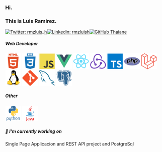 
### Hi.
### This is Luis Ramirez.

[![Twitter: rmzluis_h](https://img.shields.io/twitter/follow/rmzluis_h?style=social)](https://twitter.com/rmzluis_h)[![Linkedin: rmzluish](https://img.shields.io/badge/-rmzluish-blue?style=flat-square&logo=Linkedin&logoColor=white&link=https://www.linkedin.com/in/rmzluish/)](https://www.linkedin.com/in/rmzluish/)[![GitHub Thaiane](https://img.shields.io/github/followers/rmzluish?label=follow&style=social)](https://github.com/rmzluish)


##### Web Developer

<img src="https://github.com/devicons/devicon/blob/master/icons/html5/html5-plain-wordmark.svg" alt="HTML Logo" width="50px" height="50px"> <img src="https://github.com/devicons/devicon/blob/master/icons/css3/css3-plain-wordmark.svg" alt="CSS Logo" width="50px" height="50px"> 
<img src="https://github.com/devicons/devicon/blob/master/icons/javascript/javascript-original.svg" alt="JavaScript Logo" width="50px" height="50px">
<img src="https://github.com/devicons/devicon/blob/master/icons/vuejs/vuejs-original.svg" alt="VueJS Logo" width="50px" height="50px">
<img src="https://github.com/devicons/devicon/blob/master/icons/react/react-original.svg" alt="ReactJS Logo" width="50px" height="50px"> <img src="https://github.com/devicons/devicon/blob/master/icons/redux/redux-original.svg" alt="Redux Logo" width="50px" height="50px"> <img src="https://github.com/devicons/devicon/blob/master/icons/typescript/typescript-plain.svg" alt="Ts Logo" width="50px" height="50px"> <img src="https://github.com/devicons/devicon/blob/master/icons/php/php-original.svg" alt="Php Logo" width="50px" height="50px"> <img src="https://github.com/devicons/devicon/blob/master/icons/laravel/laravel-original.svg" alt="Laravel Logo" width="50px" height="50px"> <img src="https://github.com/devicons/devicon/blob/master/icons/linux/linux-original.svg" alt="Linux Logo" width="50px" height="50px"> <img src="https://github.com/devicons/devicon/blob/master/icons/git/git-original.svg" alt="Git Logo" width="50px" height="50px"> <img src="https://github.com/devicons/devicon/blob/master/icons/mysql/mysql-original.svg" alt="Mysql Logo" width="50px" height="50px"> <img src="https://github.com/devicons/devicon/blob/master/icons/postgresql/postgresql-plain.svg" alt="Postgres Logo" width="50px" height="50px">

##### Other

<img src="https://github.com/devicons/devicon/blob/master/icons/python/python-original-wordmark.svg" alt="Python Logo" width="50px" height="50px">  <img src="https://github.com/devicons/devicon/blob/master/icons/java/java-original-wordmark.svg" alt="Java Logo" width="50px" height="50px">

##### 🔭 I’m currently working on
Single Page Applicacion and REST API project and PostgreSql

<!-- -##### I’m currently learning
<img src="https://github.com/devicons/devicon/blob/master/icons/nodejs/nodejs-original-wordmark.svg" alt="Postgres Logo" width="50px" height="50px"> <img src="https://github.com/devicons/devicon/blob/master/icons/express/express-original-wordmark.svg" alt="Postgres Logo" width="50px" height="50px">

 🌱 I’m currently learning <img src="https://github.com/devicons/devicon/blob/master/icons/nodejs/nodejs-original-wordmark.svg" alt="Postgres Logo" width="50px" height="50px"> <img src="https://github.com/devicons/devicon/blob/master/icons/express/express-original-wordmark.svg" alt="Postgres Logo" width="50px" height="50px"> -->
